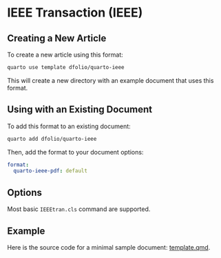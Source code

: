 # IEEE Transaction (IEEE)

## Creating a New Article

To create a new article using this format:


``` bash
quarto use template dfolio/quarto-ieee
```

This will create a new directory with an example document that uses this format.

## Using with an Existing Document

To add this format to an existing document:


``` bash
quarto add dfolio/quarto-ieee
```

Then, add the format to your document options:

``` yaml
format:
  quarto-ieee-pdf: default
```

## Options

Most basic `IEEEtran.cls` command are supported.

## Example

Here is the source code for a minimal sample document: [template.qmd](template.qmd).
